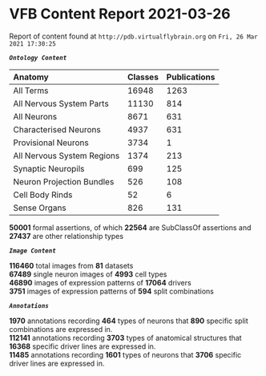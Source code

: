 
VFB Content Report 2021-03-26
=============================


Report of content found at ``http://pdb.virtualflybrain.org`` on ``Fri, 26 Mar 2021 17:30:25``  
  
***``Ontology Content``***  

|Anatomy|Classes|Publications|
| :--- | :--- | :--- |
|All Terms|16948|1263|
|All Nervous System Parts|11130|814|
|All Neurons|8671|631|
|Characterised Neurons|4937|631|
|Provisional Neurons|3734|1|
|All Nervous System Regions|1374|213|
|Synaptic Neuropils|699|125|
|Neuron Projection Bundles|526|108|
|Cell Body Rinds|52|6|
|Sense Organs|826|131|
  
  
**50001** formal assertions, of which **22564** are SubClassOf assertions and **27437** are other relationship types  
  
***``Image Content``***  
  
**116460** total images from **81** datasets  
**67489** single neuron images of **4993** cell types  
**46890** images of expression patterns of **17064** drivers  
**3751** images of expression patterns of **594** split combinations  
  
***``Annotations``***  
  
**1970** annotations recording **464** types of neurons that **890** specific split combinations are expressed in.  
**112141** annotations recording **3703** types of anatomical structures that **16368** specific driver lines are expressed in.  
**11485** annotations recording **1601** types of neurons that **3706** specific driver lines are expressed in.
